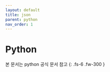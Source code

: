 ```yaml
---
layout: default
title: json
parent: python
nav_order: 1
---
```


# Python
본 문서는 python 공식 문서 참고
{: .fs-6 .fw-300 }


